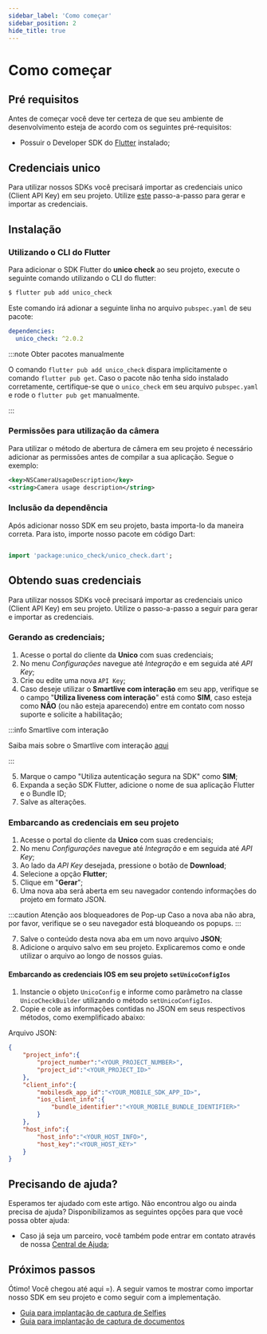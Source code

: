 ```yaml
---
sidebar_label: 'Como começar'
sidebar_position: 2
hide_title: true
---
```


# Como começar

## Pré requisitos

Antes de começar você deve ter certeza de que seu ambiente de desenvolvimento esteja de acordo com os seguintes pré-requisitos:

- Possuir o Developer SDK do [Flutter](https://docs.flutter.dev/get-started/install) instalado;

## Credenciais unico

Para utilizar nossos SDKs você precisará importar as credenciais unico (Client API Key) em seu projeto. Utilize [este](/guias/flutter/como-comecar#obtendo-suas-credenciais) passo-a-passo para gerar e importar as credenciais.

## Instalação

### Utilizando o CLI do Flutter

Para adicionar o SDK Flutter do **unico check** ao seu projeto, execute o seguinte comando utilizando o CLI do flutter:

```bash
$ flutter pub add unico_check
```

Este comando irá adionar a seguinte linha no arquivo `pubspec.yaml` de seu pacote:

```yaml pubspec.yaml
dependencies:
  unico_check: ^2.0.2
```

:::note Obter pacotes manualmente

O comando `flutter pub add unico_check` dispara implicitamente o comando `flutter pub get`. Caso o pacote não tenha sido instalado corretamente, certifique-se que o `unico_check` em seu arquivo `pubspec.yaml` e rode o `flutter pub get` manualmente.

:::

### Permissões para utilização da câmera

Para utilizar o método de abertura de câmera em seu projeto é necessário adicionar as permissões antes de compilar a sua aplicação. Segue o exemplo:

```xml
<key>NSCameraUsageDescription</key>
<string>Camera usage description</string>
```

### Inclusão da dependência 

Após adicionar nosso SDK em seu projeto, basta importa-lo da maneira correta. Para isto, importe nosso pacote em código Dart:

```dart title="main.dart"

import 'package:unico_check/unico_check.dart';

```

## Obtendo suas credenciais

Para utilizar nossos SDKs você precisará importar as credenciais unico (Client API Key) em seu projeto. Utilize o passo-a-passo a seguir para gerar e importar as credenciais.

### Gerando as credenciais;

1. Acesse o portal do cliente da **Unico** com suas credenciais;
2. No menu *Configurações* navegue até *Integração* e em seguida até *API Key*;
3. Crie ou edite uma nova `API Key`;
4. Caso deseje utilizar o **Smartlive com interação** em seu app, verifique se o campo "**Utiliza liveness com interação**" está como **SIM**, caso esteja como **NÃO** (ou não esteja aparecendo) entre em contato com nosso suporte e solicite a habilitação;

:::info Smartlive com interação

Saiba mais sobre o Smartlive com interação [aqui](/conceitos-importantes#smartlive-com-interação)

:::

5. Marque o campo "Utiliza autenticação segura na SDK" como **SIM**;
6. Expanda a seção SDK Flutter, adicione o nome de sua aplicação Flutter e o Bundle ID;
7. Salve as alterações.

### Embarcando as credenciais em seu projeto

1. Acesse o portal do cliente da **Unico** com suas credenciais;
2. No menu *Configurações* navegue até *Integração* e em seguida até *API Key*;
3. Ao lado da *API Key* desejada, pressione o botão de **Download**;
4. Selecione a opção **Flutter**;
5. Clique em "**Gerar**";
6. Uma nova aba será aberta em seu navegador contendo informações do projeto em formato JSON.

:::caution Atenção aos bloqueadores de Pop-up
Caso a nova aba não abra, por favor, verifique se o seu navegador está bloqueando os popups.
:::

7. Salve o conteúdo desta nova aba em um novo arquivo **JSON**;
8. Adicione o arquivo salvo em seu projeto. Explicaremos como e onde utilizar o arquivo ao longo de nossos guias.

#### Embarcando as credenciais IOS em seu projeto `setUnicoConfigIos`

1. Instancie o objeto `UnicoConfig` e informe como parâmetro na classe `UnicoCheckBuilder` utilizando o método `setUnicoConfigIos`.
2. Copie e cole as informações contidas no JSON em seus respectivos métodos, como exemplificado abaixo: 



Arquivo JSON: 

```json
{
	"project_info":{
		"project_number":"<YOUR_PROJECT_NUMBER>",
		"project_id":"<YOUR_PROJECT_ID>"
	},
	"client_info":{
		"mobilesdk_app_id":"<YOUR_MOBILE_SDK_APP_ID>",
		"ios_client_info":{
			"bundle_identifier":"<YOUR_MOBILE_BUNDLE_IDENTIFIER>"
		}
	},
	"host_info":{
		"host_info":"<YOUR_HOST_INFO>",
		"host_key":"<YOUR_HOST_KEY>"
	}
}
```


## Precisando de ajuda?

Esperamos ter ajudado com este artigo. Não encontrou algo ou ainda precisa de ajuda? Disponibilizamos as seguintes opções para que você possa obter ajuda:

- Caso já seja um parceiro, você também pode entrar em contato através de nossa [Central de Ajuda](https://ajuda.unico.io/hc/pt-br/categories/360002344171);

## Próximos passos

Ótimo! Você chegou até aqui =). A seguir vamos te mostrar como importar nosso SDK em seu projeto e como seguir com a implementação.

- [Guia para implantação de captura de Selfies](fluxos/captura-selfies)
- [Guia para implantação de captura de documentos](fluxos/captura-documentos)
<!-- - [API Reference do SDK](API) -->

